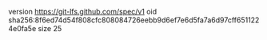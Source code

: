 version https://git-lfs.github.com/spec/v1
oid sha256:8f6ed74d54f808cfc808084726eebb9d6ef7e6d5fa7a6d97cff6511224e0fa5e
size 25
